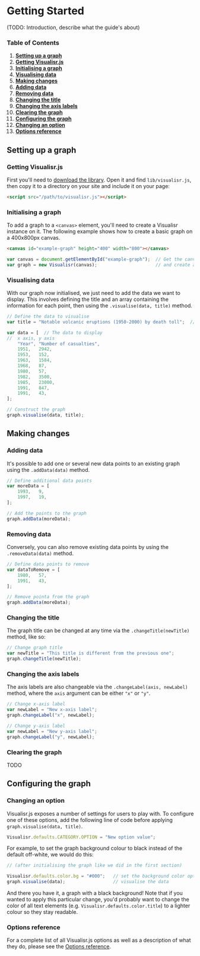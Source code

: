 # Getting Started

(TODO: Introduction, describe what the guide's about)

### Table of Contents
1. **[Setting up a graph](#setting-up-a-graph)**
  1. **[Getting Visualisr.js](#getting-visualisrjs)**
  2. **[Initialising a graph](#initialising-a-graph)**
  3. **[Visualising data](#visualising-data)**
2. **[Making changes](#making-changes)**
  1. **[Adding data](#adding-data)**
  2. **[Removing data](#removing-data)**
  3. **[Changing the title](#changing-the-title)**
  4. **[Changing the axis labels](#changing-the-axis-labels)**
  5. **[Clearing the graph](#clearing-the-graph)**
3. **[Configuring the graph](#configuring-the-graph)**
  1. **[Changing an option](#changing-an-option)**
  2. **[Options reference](#options-reference)**

## Setting up a graph

### Getting Visualisr.js

First you'll need to [download the library](https://github.com/segwin/Visualisr.js/zipball/master). Open it and find `lib/visualisr.js`, then copy it to a directory on your site and include it on your page:

```html
<script src="/path/to/visualisr.js"></script>
```

### Initialising a graph

To add a graph to a `<canvas>` element, you'll need to create a Visualisr instance on it. The following example shows how to create a basic graph on a 400x800px canvas.

```html
<canvas id="example-graph" height="400" width="800"></canvas>
```

```js
var canvas = document.getElementById("example-graph");  // Get the canvas element
var graph = new Visualisr(canvas);                      // and create a Visualisr object on it
```

### Visualising data

With our graph now initialised, we just need to add the data we want to display. This involves defining the title and an array containing the information for each point, then using the `.visualise(data, title)` method.

```js
// Define the data to visualise
var title = "Notable volcanic eruptions (1950-2000) by death toll";  // The graph title

var data = [  // The data to display
//	x axis, y axis
	"Year", "Number of casualties",
	1951,   2942,
	1953,   152,
	1963,   1584,
	1968,   87,
	1980,   57,
	1982,   3500,
	1985,   23000,
	1991,   847,
	1991,   43,
];

// Construct the graph
graph.visualise(data, title);
```


## Making changes

### Adding data

It's possible to add one or several new data points to an existing graph using the `.addData(data)` method.

```js
// Define additional data points
var moreData = [
	1993,   9,
	1997,   19,
];

// Add the points to the graph
graph.addData(moreData);
```

### Removing data

Conversely, you can also remove existing data points by using the `.removeData(data)` method.

```js
// Define data points to remove
var dataToRemove = [
	1980,   57,
	1991,   43,
];

// Remove pointa from the graph
graph.addData(moreData);
```

### Changing the title

The graph title can be changed at any time via the `.changeTitle(newTitle)` method, like so:

```js
// Change graph title
var newTitle = "This title is different from the previous one";
graph.changeTitle(newTitle);
```

### Changing the axis labels

The axis labels are also changeable via the `.changeLabel(axis, newLabel)` method, where the `axis` argument can be either `"x"` or `"y"`.

```js
// Change x-axis label
var newLabel = "New x-axis label";
graph.changeLabel("x", newLabel);

// Change y-axis label
var newLabel = "New y-axis label";
graph.changeLabel("y", newLabel);
```

### Clearing the graph

TODO


## Configuring the graph

### Changing an option

Visualisr.js exposes a number of settings for users to play with. To configure one of these options, add the following line of code before applying `graph.visualise(data, title)`.

```js
Visualisr.defaults.CATEGORY.OPTION = "New option value";
```

For example, to set the graph background colour to black instead of the default off-white, we would do this:

```js
// (after initialising the graph like we did in the first section)

Visualisr.defaults.color.bg = "#000";	// set the background color option to black
graph.visualise(data);					// visualise the data
```

And there you have it, a graph with a black background! Note that if you wanted to apply this particular change, you'd probably want to change the color of all text elements (e.g. `Visualisr.defaults.color.title`) to a lighter colour so they stay readable.

### Options reference

For a complete list of all Visualisr.js options as well as a description of what they do, please see the [Options reference](https://github.com/segwin/Visualisr.js/blob/docs/Options.md).